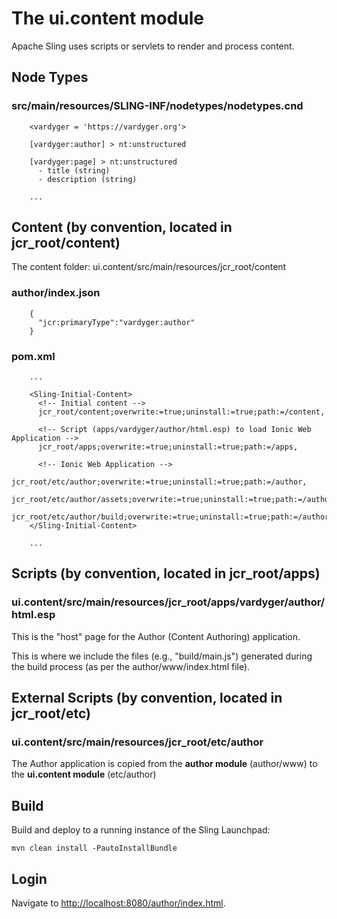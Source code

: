 # The ui.content module

Apache Sling uses scripts or servlets to render and process content.

## Node Types

### src/main/resources/SLING-INF/nodetypes/nodetypes.cnd

```
    <vardyger = 'https://vardyger.org'>

    [vardyger:author] > nt:unstructured

    [vardyger:page] > nt:unstructured
      - title (string)
      - description (string)
      
    ...  
```

## Content (by convention, located in jcr_root/content)

The content folder: ui.content/src/main/resources/jcr_root/content

### author/index.json

```
    {
      "jcr:primaryType":"vardyger:author"
    }
```

### pom.xml

```
    ...
    
    <Sling-Initial-Content>           
      <!-- Initial content -->
      jcr_root/content;overwrite:=true;uninstall:=true;path:=/content,
                          
      <!-- Script (apps/vardyger/author/html.esp) to load Ionic Web Application -->
      jcr_root/apps;overwrite:=true;uninstall:=true;path:=/apps,
                          
      <!-- Ionic Web Application -->
      jcr_root/etc/author;overwrite:=true;uninstall:=true;path:=/author,
      jcr_root/etc/author/assets;overwrite:=true;uninstall:=true;path:=/author/assets,
      jcr_root/etc/author/build;overwrite:=true;uninstall:=true;path:=/author/build                    
    </Sling-Initial-Content>
    
    ...
```

## Scripts (by convention, located in jcr_root/apps)

### ui.content/src/main/resources/jcr_root/apps/vardyger/author/html.esp
This is the "host" page for the Author (Content Authoring) application.

This is where we include the files (e.g., "build/main.js") generated during the build process (as per the author/www/index.html file).

## External Scripts (by convention, located in jcr_root/etc)

### ui.content/src/main/resources/jcr_root/etc/author
The Author application is copied from the **author module** (author/www) to the **ui.content module** (etc/author)

## Build

Build and deploy to a running instance of the Sling Launchpad:

    mvn clean install -PautoInstallBundle

## Login

Navigate to [http://localhost:8080/author/index.html](http://localhost:8080/author/index.html).
